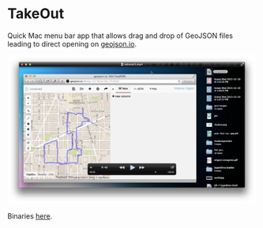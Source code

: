 # TakeOut

Quick Mac menu bar app that allows drag and drop of GeoJSON files leading to direct opening on [geojson.io](http://geojson.io). 

<a href="takeout1.mp4"><img src="takeout1.png"/></a>

Binaries [here](./binaries). 
